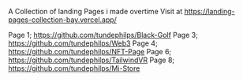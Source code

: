 A Collection of landing Pages i made overtime Visit at https://landing-pages-collection-bay.vercel.app/

Page 1; https://github.com/tundephilps/Black-Golf
Page 3; https://github.com/tundephilps/Web3
Page 4; https://github.com/tundephilps/NFT-Page
Page 6; https://github.com/tundephilps/TailwindVR
Page 8; https://github.com/tundephilps/Mi-Store
